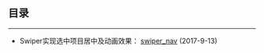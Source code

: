 ## 目录
***
* Swiper实现选中项目居中及动画效果： [swiper_nav](https://github.com/nsnds/currentEntry/tree/master/swiper_nav) (2017-9-13)
